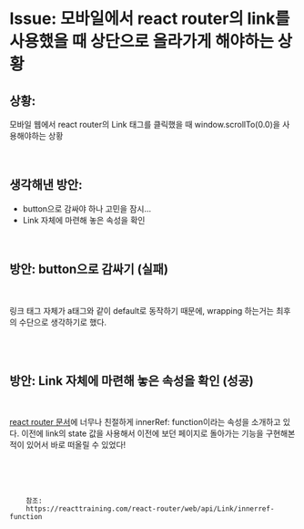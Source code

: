 <!-- 
author: Dailyscat
purpose: issue arrange
rules:
 (1) 헤더와 문단사이 
    <br/>
    <br/>
 (2) 코드가 작성되는 부분은 >로 정리
 (3) 참조는 해당 내용 바로 아래 
    <br/>
    <br/>
 (4) 명령어는 bold
 (5) 방안은 ## 안의 과정은 ###
-->

# Issue:  모바일에서 react router의 link를 사용했을 때 상단으로 올라가게 해야하는 상황

## 상황:

모바일 웹에서 react router의 Link 태그를 클릭했을 때 window.scrollTo(0.0)을 사용해야하는 상황

<br/>

## 생각해낸 방안:
+ button으로 감싸야 하나 고민을 잠시...
+ Link 자체에 마련해 놓은 속성을 확인


<br/>

## 방안: button으로 감싸기 (실패)
<br/>

링크 태그 자체가 a태그와 같이 default로 동작하기 때문에, wrapping 하는거는 최후의 수단으로 생각하기로 했다.

<br/>
<br/>


## 방안: Link 자체에 마련해 놓은 속성을 확인 (성공)
<br/>
  
[react router 문서](https://reacttraining.com/react-router/web/api/Link/innerref-function)에 너무나 친절하게 innerRef: function이라는 속성을 소개하고 있다. 이전에 link의 state 값을 사용해서 이전에 보던 페이지로 돌아가는 기능을 구현해본 적이 있어서 바로 떠올릴 수 있었다!

<br/>
<br/>
<br/>

        참조:
        https://reacttraining.com/react-router/web/api/Link/innerref-function

<br/>

